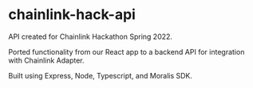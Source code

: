 # chainlink-hack-api

API created for Chainlink Hackathon Spring 2022.

Ported functionality from our React app to a backend API for integration with Chainlink Adapter.

Built using Express, Node, Typescript, and Moralis SDK.
